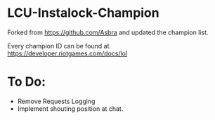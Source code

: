 # LCU-Instalock-Champion
Forked from https://github.com/Asbra and updated the champion list.

Every champion ID can be found at. https://developer.riotgames.com/docs/lol

# To Do:
- Remove Requests Logging 
- Implement shouting position at chat. 
